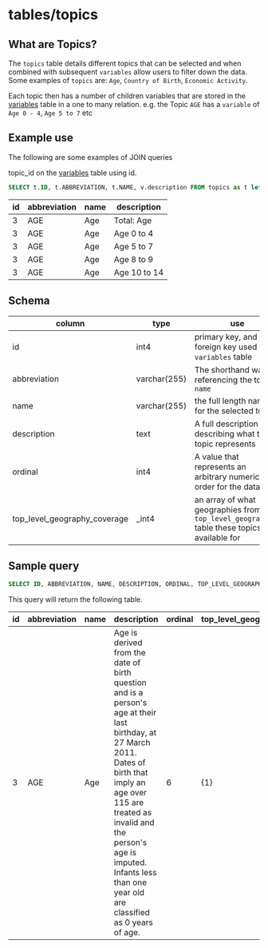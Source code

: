 # tables/topics


## What are Topics?
The `topics` table details different topics that can be selected and when combined with subsequent `variables` allow users to filter down the data. Some examples of `topics` are: `Age`, `Country of Birth`, `Economic Activity`. 

Each topic then has a number of children variables that are stored in the [variables](variables.md) table in a one to many relation.
e.g. the Topic `AGE` has a `variable` of `Age 0 - 4`, `Age 5 to 7` etc

## Example use
The following are some examples of JOIN queries

topic_id on the [variables](variables.md) table using id.

```sql
SELECT t.ID, t.ABBREVIATION, t.NAME, v.description FROM topics as t left join variables v ON v.topic_id = t.id WHERE t.ID = 3 limit 5;
```

|id|abbreviation|name|description|
|-|-|-|-|
|3|AGE|Age|Total: Age|
|3|AGE|Age|Age 0 to 4|
|3|AGE|Age|Age 5 to 7|
|3|AGE|Age|Age 8 to 9|
|3|AGE|Age|Age 10 to 14|
## Schema

|column|type|use|
|-|-|-|
|id|int4|primary key, and a foreign key used by `variables` table|
|abbreviation|varchar(255)|The shorthand way of referencing the topics `name`|
|name|varchar(255)|the full length name for the selected topic|
|description|text|A full description describing what the topic represents|
|ordinal|int4|A value that represents an arbitrary numerical order for the data|
|top_level_geography_coverage|_int4|an array of what geographies from the `top_level_geographies` table these topics are available for|


## Sample query

```sql
SELECT ID, ABBREVIATION, NAME, DESCRIPTION, ORDINAL, TOP_LEVEL_GEOGRAPHY_COVERAGE FROM topics WHERE ID = 3;
```

This query will return the following table.

|id|abbreviation|name|description|ordinal|top_level_geography_coverage|
|-|-|-|-|-|-|
|3|AGE|Age|Age is derived from the date of birth question and is a person's age at their last birthday, at 27 March 2011. Dates of birth that imply an age over 115 are treated as invalid and the person's age is imputed. Infants less than one year old are classified as 0 years of age.|6|{1}|